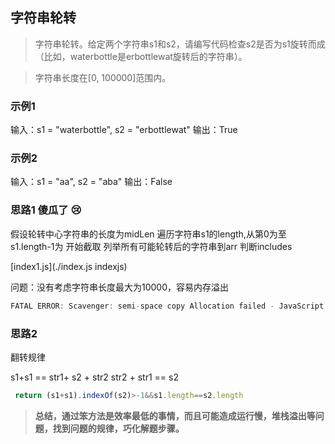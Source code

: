 ##  字符串轮转

>字符串轮转。给定两个字符串s1和s2，请编写代码检查s2是否为s1旋转而成（比如，waterbottle是erbottlewat旋转后的字符串）。

>字符串长度在[0, 100000]范围内。
### 示例1
 输入：s1 = "waterbottle", s2 = "erbottlewat"
 输出：True

 ### 示例2

 输入：s1 = "aa", s2 = "aba"
 输出：False


 ### 思路1  傻瓜了 😢
 假设轮转中心字符串的长度为midLen
 遍历字符串s1的length,从第0为至s1.length-1为 开始截取
 列举所有可能轮转后的字符串到arr
 判断includes 

 [index1.js](./index.js indexjs)

问题：没有考虑字符串长度最大为10000，容易内存溢出
```js
FATAL ERROR: Scavenger: semi-space copy Allocation failed - JavaScript heap out of memory
```

### 思路2

翻转规律

s1+s1 == str1+ s2 + str2
str2 + str1 == s2

```js
 return (s1+s1).indexOf(s2)>-1&&s1.length==s2.length
```

> **总结，通过笨方法是效率最低的事情，而且可能造成运行慢，堆栈溢出等问题，找到问题的规律，巧化解题步骤。**